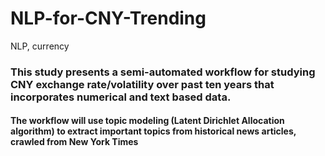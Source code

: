 # NLP-for-CNY-Trending
NLP, currency

### This study presents a semi-automated workflow for studying CNY exchange rate/volatility over past ten years that incorporates numerical and text based data.

#### The workflow will use topic modeling (Latent Dirichlet Allocation algorithm) to extract important topics from historical news articles, crawled from New York Times
